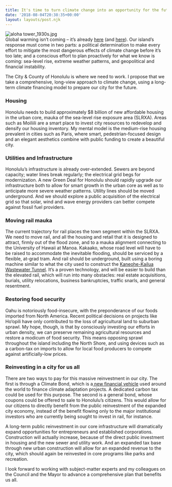 ```yaml
---
title: It's time to turn climate change into an opportunity for the future of our island
date: '2018-08-04T20:38:35+00:00'
layout: layouts/post.njk
---
```

<div class="
          image-block-outer-wrapper
          layout-caption-below
          design-layout-inline
          
          combination-animation-none
          individual-animation-none
          individual-text-animation-none
        "><figure class="
              sqs-block-image-figure
              intrinsic
              
            " style="max-width:730px;"><div class="
                image-block-wrapper
                
          
        
                has-aspect-ratio
              " style="padding-bottom:87.808219909668%;">  
![aloha tower_1930s.jpg](http://ikaikahussey.files.wordpress.com/2018/08/e77e2-alohatower_1930s.jpg)![aloha tower_1930s.jpg](http://ikaikahussey.files.wordpress.com/2018/08/e77e2-alohatower_1930s.jpg)</div></figure></div>Global warming isn’t coming – it’s already [here](http://www.kitv.com/story/35511234/hawaii-on-high-alert-for-king-tide-over-next-several-days) (and [here](https://www.independent.co.uk/news/long_reads/puerto-rico-hurricane-maria-how-to-survive-climate-change-zika-virus-a8255896.html)). Our island’s response must come in two parts: a political determination to make every effort to mitigate the most dangerous effects of climate change before it’s too late; and a conscious effort to plan proactively for what we know is coming: sea-level rise, extreme weather patterns, and geopolitical and financial instability.

The City &amp; County of Honolulu is where we need to work. I propose that we take a comprehensive, long-view approach to climate change, using a long-term climate financing model to prepare our city for the future.

###  

### **Housing**

Honolulu needs to build approximately $8 billion of new affordable housing in the urban core, mauka of the sea-level rise exposure area (SLRXA). Areas such as Moiliili are a smart place to invest city resources to redevelop and densify our housing inventory. My mental model is the medium-rise housing prevalent in cities such as Paris, where smart, pedestrian-focused design and an elegant aesthetics combine with public funding to create a beautiful city.

###  

### **Utilities and Infrastructure**

Honolulu’s infrastructure is already over-extended. Sewers are beyond capacity; water lines break regularly; the electrical grid begs for modernization. A new Green Deal for Honolulu should rapidly upgrade our infrastructure both to allow for smart growth in the urban core as well as to anticipate more severe weather patterns. Utility lines should be moved underground. And we should explore a public acquisition of the electrical grid so that solar, wind and wave energy providers can better compete against fossil fuel providers.

###  

### **Moving rail mauka**

The current trajectory for rail places the town segment within the SLRXA. We need to move rail, and all the housing and retail that it is designed to attract, firmly out of the flood zone, and to a mauka alignment connecting to the University of Hawaii at Manoa. Kakaako, whose road level will have to be raised to accommodate the inevitable flooding, should be serviced by a flexible, at-grad tram. And rail should be underground, built using a boring machine similar to what the city used to construct the [Kaneohe-Kailua Wastewater Tunnel](https://www.kktunnel.org). It’s a proven technology, and will be easier to build than the elevated rail, which will run into many obstacles: real estate acquisitions, burials, utility relocations, business bankruptcies, traffic snarls, and general resentment.

### Restoring food security

Oahu is notoriously food-insecure, with the preponderance of our foods imported from North America. Recent political decisions on projects like Ho‘opili have only contributed to the loss of agricultural land to suburban sprawl. My hope, though, is that by consciously investing our efforts in urban density, we can preserve remaining agricultural resources and restore a modicum of food security. This means opposing sprawl throughout the island including the North Shore, and using devices such as a carbon-tax on imports to allow for local food producers to compete against artificially-low prices.

### **Reinvesting in a city for us all**

There are two ways to pay for this massive reinvestment in our city. The first is through a Climate Bond, which is a[ new financial vehicle](https://www.climatebonds.net) used around the world to finance climate adaptation projects. A dedicated carbon tax could be used for this purpose. The second is a general bond, whose coupons could be offered to sale to Honolulu’s citizens. This would allow for our citizens to directly benefit from the public reinvestment of the expanded city economy, instead of the benefit flowing only to the major institutional investors who are currently being sought to invest in rail, for instance.

A long-term public reinvestment in our core infrastructure will dramatically expand opportunities for entrepreneurs and established corporations. Construction will actually increase, because of the direct public investment in housing and the new sewer and utility work. And an expanded tax base through new urban construction will allow for an expanded revenue to the city, which should again be reinvested in core programs like parks and recreation.

I look forward to working with subject-matter experts and my colleagues on the Council and the Mayor to advance a comprehensive plan that benefits us all.